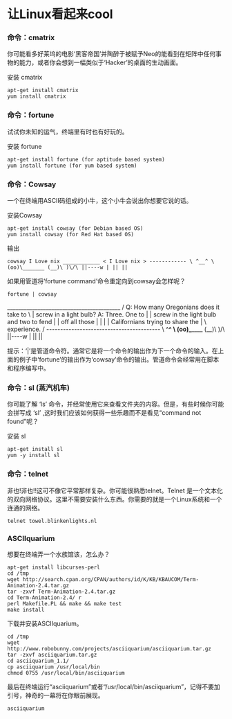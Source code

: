 # 让Linux看起来cool

### 命令：cmatrix

你可能看多好莱坞的电影‘黑客帝国’并陶醉于被赋予Neo的能看到在矩阵中任何事物的能力，或者你会想到一幅类似于‘Hacker’的桌面的生动画面。

安装 cmatrix

```
apt-get install cmatrix 
yum install cmatrix
```

### 命令：fortune

试试你未知的运气，终端里有时也有好玩的。

安装 fortune

```
apt-get install fortune (for aptitude based system) 
yum install fortune (for yum based system) 
```

### 命令：Cowsay

一个在终端用ASCII码组成的小牛，这个小牛会说出你想要它说的话。

安装Cowsay

```
apt-get install cowsay (for Debian based OS) 
yum install cowsay (for Red Hat based OS)
```

输出

```
cowsay I Love nix ____________ < I Love nix > ------------ \ ^__^ \ (oo)\_______ (__)\ )\/\ ||----w | || ||
```

如果用管道将‘fortune command’命令重定向到cowsay会怎样呢？

```
fortune | cowsay
```

_________________________________________ / Q: How many Oregonians does it take to \ | screw in a light bulb? A: Three. One to | | screw in the light bulb and two to fend | | off all those | | | | Californians trying to share the | \ experience. / ----------------------------------------- \ ^__^ \ (oo)\_______ (__)\ )\/\ ||----w | || ||

提示：‘|’是管道命令符。通常它是将一个命令的输出作为下一个命令的输入。在上面的例子中‘fortune’的输出作为‘cowsay’命令的输出。管道命令会经常用在脚本和程序编写中。


### 命令：sl (蒸汽机车)

你可能了解 ‘ls’ 命令，并经常使用它来查看文件夹的内容。但是，有些时候你可能会拼写成 ‘sl’ ,这时我们应该如何获得一些乐趣而不是看见“command not found”呢？

安装 sl

```
apt-get install sl
yum -y install sl 
```

### 命令：telnet

非也!非也!!这可不像它平常那样复杂。你可能很熟悉telnet。Telnet 是一个文本化的双向网络协议。这里不需要安装什么东西。你需要的就是一个Linux系统和一个连通的网络。

```
telnet towel.blinkenlights.nl
```

### ASCIIquarium

想要在终端弄一个水族馆该，怎么办？

```
apt-get install libcurses-perl 
cd /tmp 
wget http://search.cpan.org/CPAN/authors/id/K/KB/KBAUCOM/Term-Animation-2.4.tar.gz 
tar -zxvf Term-Animation-2.4.tar.gz 
cd Term-Animation-2.4/ r
perl Makefile.PL && make && make test 
make install
```

下载并安装ASCIIquarium。

```
cd /tmp
wget http://www.robobunny.com/projects/asciiquarium/asciiquarium.tar.gz 
tar -zxvf asciiquarium.tar.gz
cd asciiquarium_1.1/ 
cp asciiquarium /usr/local/bin 
chmod 0755 /usr/local/bin/asciiquarium
```

最后在终端运行“asciiquarium”或者“/usr/local/bin/asciiquarium”，记得不要加引号，神奇的一幕将在你眼前展现。

```
asciiquarium
```

